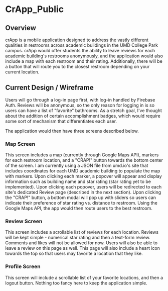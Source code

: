 # CrApp_Public

## Overview

crApp is a mobile application designed to address the vastly different qualities in restrooms across academic buildings in the UMD College Park campus. crApp would offer students the ability to leave reviews for each academic building's restrooms anonymously, and the application would also include a map with each restroom and their rating. Additionally, there will be a button that will route you to the closest restroom depending on your current location.

## Current Design / Wireframe

Users will go through a log-in page first, with log-in handled by Firebase Auth. Reviews will be anonymous, so the only reason for logging in is so users can have a list of "favorite" bathrooms. As a stretch goal, I've thought about the addition of certain accomplishment badges, which would require some sort of mechanism that differentiates each user. 

The application would then have three screens described below.

### Map Screen

This screen includes a map (currently through Google Maps API), markers for each restroom location, and a "CRAP!" button towards the bottom center of the screen. I am currently using a JSON file from umd.io's site that includes coordinates for each UMD academic building to populate the map with markers. Upon clicking each marker, a popover will appear and display information such as building name and star rating (star rating yet to be implemented). Upon clicking each popover, users will be redirected to each site's dedicated Review page (described in the next section). Upon clicking the "CRAP!" button, a bottom modal will pop up with sliders so users can indicate their preference of star rating vs. distance to restroom. Using the Google Maps API, the app would then route users to the best restroom.

### Review Screen

This screen includes a scrollable list of reviews for each location. Reviews will be kept simple - numerical star rating and then a text-form review. Comments and likes will not be allowed for now. Users will also be able to leave a review on this page as well. This page will also include a heart icon towards the top so that users may favorite a location that they like. 

### Profile Screen

This screen will include a scrollable list of your favorite locations, and then a logout button. Nothing too fancy here to keep the application simple. 
